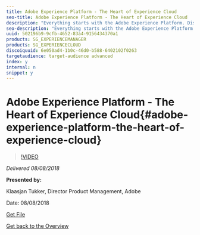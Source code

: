 ```yaml
---
title: Adobe Experience Platform - The Heart of Experience Cloud
seo-title: Adobe Experience Platform - The Heart of Experience Cloud
description: "Everything starts with the Adobe Experience Platform. Discover how the platform plays a role in the experience business, helping you identify, understand, and engage customers and deliver consistent, continuous, and compelling experiences that delight them at every turn. In itself the platform is a System of Record for the Experience Business.  Find out exactly what we mean by platform, including what it is, where it’s heading, how you can get value now and in the future, and even how Adobe partners can get involved. Of course, we won’t just talk about it, you’ll see it in action, too.  In this session, learn how: • The components that make up Adobe Experience Platform – Data Services • Data Science Workspace dramatically improves the design and delivery of rich customer experiences • First steps in integrating with Adobe Experience Platform & using Experience Data Model • Current and future integration options for third party developers"
seo-description: "Everything starts with the Adobe Experience Platform. Discover how the platform plays a role in the experience business, helping you identify, understand, and engage customers and deliver consistent, continuous, and compelling experiences that delight them at every turn. In itself the platform is a System of Record for the Experience Business.  Find out exactly what we mean by platform, including what it is, where it’s heading, how you can get value now and in the future, and even how Adobe partners can get involved. Of course, we won’t just talk about it, you’ll see it in action, too.  In this session, learn how: • The components that make up Adobe Experience Platform – Data Services • Data Science Workspace dramatically improves the design and delivery of rich customer experiences • First steps in integrating with Adobe Experience Platform & using Experience Data Model • Current and future integration options for third party developers"
uuid: 502196b9-9cfb-4652-83a4-9156434370a1
products: SG_EXPERIENCEMANAGER
products: SG_EXPERIENCECLOUD
discoiquuid: 6e050ad4-1b0c-46d0-b588-6402102f0263
targetaudience: target-audience advanced
index: y
internal: n
snippet: y
---
```


# Adobe Experience Platform - The Heart of Experience Cloud{#adobe-experience-platform-the-heart-of-experience-cloud}

>[!VIDEO](https://video.tv.adobe.com/v/23270/?quality=9)

*Delivered 08/08/2018*

**Presented by:**

Klaasjan Tukker, Director Product Management, Adobe

Date: 08/08/2018

[Get File](assets/20180808-gems-adobe+cloud+platform-experience+system+of+record-1.pdf)

[Get back to the Overview](https://helpx.adobe.com/experience-manager/kt/eseminars/gems/aem-index.html)
